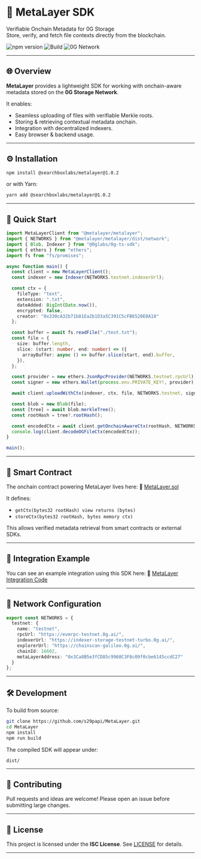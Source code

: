
# 🧱 MetaLayer SDK

 Verifiable Onchain Metadata for 0G Storage  
Store, verify, and fetch file contexts directly from the blockchain.

![npm version](https://img.shields.io/npm/v/@searchboxlabs/metalayer)
![Build](https://img.shields.io/badge/build-passing-brightgreen)
![0G Network](https://img.shields.io/badge/powered%20by-0G-blue)

---

## 🌐 Overview

**MetaLayer** provides a lightweight SDK for working with onchain-aware metadata stored on the **0G Storage Network**.

It enables:
- Seamless uploading of files with verifiable Merkle roots.
- Storing & retrieving contextual metadata onchain.
- Integration with decentralized indexers.
- Easy browser & backend usage.

---

## ⚙️ Installation

```bash
npm install @searchboxlabs/metalayer@1.0.2
````

or with Yarn:

```bash
yarn add @searchboxlabs/metalayer@1.0.2
```

---

## 🚀 Quick Start

```ts
import MetaLayerClient from "@metalayer/metalayer";
import { NETWORKS } from "@metalayer/metalayer/dist/network";
import { Blob, Indexer } from "@0glabs/0g-ts-sdk";
import { ethers } from "ethers";
import fs from "fs/promises";

async function main() {
  const client = new MetaLayerClient();
  const indexer = new Indexer(NETWORKS.testnet.indexerUrl);

  const ctx = {
    fileType: "text",
    extension: ".txt",
    dateAdded: BigInt(Date.now()),
    encrypted: false,
    creator: "0x330cA32b71b81Ea2b1D3a5C391C5cFB6520E0A10"
  };

  const buffer = await fs.readFile("./test.txt");
  const file = {
    size: buffer.length,
    slice: (start: number, end: number) => ({
      arrayBuffer: async () => buffer.slice(start, end).buffer,
    }),
  };

  const provider = new ethers.JsonRpcProvider(NETWORKS.testnet.rpcUrl);
  const signer = new ethers.Wallet(process.env.PRIVATE_KEY!, provider);

  await client.uploadWithCtx(indexer, ctx, file, NETWORKS.testnet, signer);

  const blob = new Blob(file);
  const [tree] = await blob.merkleTree();
  const rootHash = tree?.rootHash();

  const encodedCtx = await client.getOnchainAwareCtx(rootHash, NETWORKS.testnet, signer);
  console.log(client.decodeOGFileCtx(encodedCtx));
}

main();
```

---

## 🧩 Smart Contract

The onchain contract powering MetaLayer lives here:
🔗 [MetaLayer.sol](https://github.com/s29papi/MetaLayer/blob/main/contracts/src/Metalayer.sol)

It defines:

* `getCtx(bytes32 rootHash) view returns (bytes)`
* `storeCtx(bytes32 rootHash, bytes memory ctx)`

This allows verified metadata retrieval from smart contracts or external SDKs.

---

## 🔗 Integration Example

You can see an example integration using this SDK here:
📂 [MetaLayer Integration Code](https://github.com/s29papi/MetaLayer/tree/main/src)

---


## 🧠 Network Configuration

```ts
export const NETWORKS = {
  testnet: {
    name: "testnet",
    rpcUrl: "https://evmrpc-testnet.0g.ai/",
    indexerUrl: "https://indexer-storage-testnet-turbo.0g.ai/",
    explorerUrl: "https://chainscan-galileo.0g.ai/",
    chainId: 16602,
    metaLayerAddress: "0x3Ca8B5e3fCD85c9960C3F8c09f0cbe6145ccdC27"
  }
};
```

---

## 🛠️ Development

To build from source:

```bash
git clone https://github.com/s29papi/MetaLayer.git
cd MetaLayer
npm install
npm run build
```

The compiled SDK will appear under:

```
dist/
```

---

## 🤝 Contributing

Pull requests and ideas are welcome!
Please open an issue before submitting large changes.

---

## 🪪 License

This project is licensed under the **ISC License**.
See [LICENSE](./LICENSE) for details.

---

